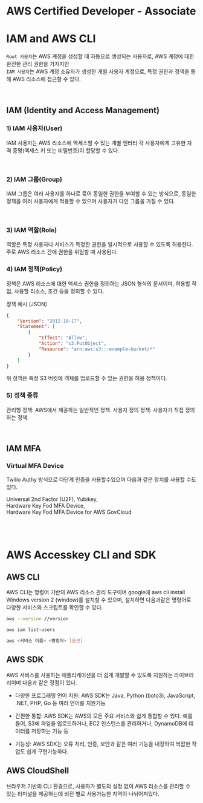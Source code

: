 # AWS Certified Developer - Associate

# IAM and AWS CLI
`Root 사용자`는 AWS 계정을 생성할 때 자동으로 생성되는 사용자로, AWS 계정에 대한 완전한 관리 권한을 가지지만 <br> 
`IAM 사용자`는 AWS 계정 소유자가 생성한 개별 사용자 계정으로, 특정 권한과 정책을 통해 AWS 리소스에 접근할 수 있다.

<br>

## IAM (Identity and Access Management)

### 1) IAM 사용자(User)
IAM 사용자는 AWS 리소스에 액세스할 수 있는 개별 엔터티
각 사용자에게 고유한 자격 증명(액세스 키 또는 비밀번호)이 할당할 수 있다.

<br>

### 2) IAM 그룹(Group)
IAM 그룹은 여러 사용자를 하나로 묶어 동일한 권한을 부여할 수 있는 방식으로, 동일한 정책을 여러 사용자에게 적용할 수 있으며 사용자가 다인 그룹을 가질 수 있다.

<br>

### 3) IAM 역할(Role)
역할은 특정 사용자나 서비스가 특정한 권한을 일시적으로 사용할 수 있도록 허용한다. <br> 
주로 AWS 리소스 간에 권한을 위임할 때 사용된다.

### 4) IAM 정책(Policy)
정책은 AWS 리소스에 대한 액세스 권한을 정의하는 JSON 형식의 문서이며, 허용할 작업, 사용할 리소스, 조건 등을 정의할 수 있다.

정책 예시 (JSON)

```json
{
    "Version": "2012-10-17",
    "Statement": [
        {
            "Effect": "Allow",
            "Action": "s3:PutObject",
            "Resource": "arn:aws:s3:::example-bucket/*"
        }
    ]
}
```
위 정책은 특정 S3 버킷에 객체를 업로드할 수 있는 권한을 허용 정책이다.

### 5) 정책 종류
관리형 정책: AWS에서 제공하는 일반적인 정책.
사용자 정의 정책: 사용자가 직접 정의하는 정책.

<br>

## IAM MFA 
### Virtual MFA Device 
Twilio Authy 방식으로 다단계 인증을 사용할수있으며 다음과 같은 장치를 사용할 수도있다.
 
Universal 2nd Factor (U2F), Yubikey, <br>
Hardware Key Fod MFA Device, <br>
Hardware Key Fod MFA Device for AWS GovCloud

<br>

<br>

# AWS Accesskey CLI and SDK

## AWS CLI
AWS CLI는 명령어 기반의 AWS 리소스 관리 도구이며 google에 aws cli install Windows version 2 (window)를 설치할 수 있으며, 설치하면 다음과같은 명령어로 다양한 서비스와 스크립트를 확인할 수 있다.

```bash
aws --version //version

aws iam list-users

aws <서비스 이름> <명령어> [옵션]
```

## AWS SDK
AWS 서비스를 사용하는 애플리케이션을 더 쉽게 개발할 수 있도록 지원하는 라이브러리이며 다음과 같은 장점이 있다.

- 다양한 프로그래밍 언어 지원: AWS SDK는 Java, Python (boto3), JavaScript, .NET, PHP, Go 등 여러 언어를 지원기능

- 간편한 통합: AWS SDK는 AWS의 모든 주요 서비스와 쉽게 통합할 수 있다. 예를 들어, S3에 파일을 업로드하거나, EC2 인스턴스를 관리하거나, DynamoDB에 데이터를 저장하는 기능 등

- 기능성: AWS SDK는 오류 처리, 인증, 보안과 같은 여러 기능을 내장하여 복잡한 작업도 쉽게 구현가능하다.

## AWS CloudShell
브라우저 기반의 CLI 환경으로, 사용자가 별도의 설정 없이 AWS 리소스를 관리할 수 있는 터미널을 제공하는데 비전 별로 사용가능한 지역이 나뉘어져있다.

<br>

